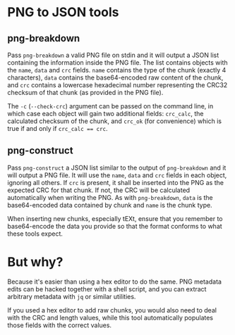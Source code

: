 PNG to JSON tools
=================

png-breakdown
-------------

Pass `png-breakdown` a valid PNG file on stdin and it will output a
JSON list containing the information inside the PNG file. The list
contains objects with the `name`, `data` and `crc` fields. `name`
contains the type of the chunk (exactly 4 characters), `data` contains
the base64-encoded raw content of the chunk, and `crc` contains a
lowercase hexadecimal number representing the CRC32 checksum of that
chunk (as provided in the PNG file).

The `-c` (`--check-crc`) argument can be passed on the command line, in
which case each object will gain two additional fields: `crc_calc`, the
calculated checksum of the chunk, and `crc_ok` (for convenience) which
is true if and only if `crc_calc == crc`.

png-construct
-------------

Pass `png-construct` a JSON list similar to the output of
`png-breakdown` and it will output a PNG file. It will use the `name`,
`data` and `crc` fields in each object, ignoring all others. If `crc` is
present, it shall be inserted into the PNG as the expected CRC for that
chunk. If not, the CRC will be calculated automatically when writing the
PNG.
As with `png-breakdown`, `data` is the base64-encoded data contained by
chunk and `name` is the chunk type.

When inserting new chunks, especially tEXt, ensure that you remember to
base64-encode the data you provide so that the format conforms to what
these tools expect.

But why?
========

Because it's easier than using a hex editor to do the same. PNG
metadata edits can be hacked together with a shell script, and you can
extract arbitrary metadata with `jq` or similar utilities.

If you used a hex editor to add raw chunks, you would also need to deal
with the CRC and length values, while this tool automatically populates
those fields with the correct values.
